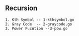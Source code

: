 ## Recursion
    1. Kth Symbol -- 1-kthsymbol.go
    2. Gray Code  -- 2-graycode.go
    3. Power Fucntion --3-pow.go